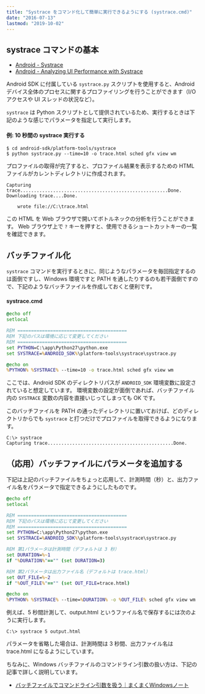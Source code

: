 ```yaml
---
title: "Systrace をコマンド化して簡単に実行できるようにする (systrace.cmd)"
date: "2016-07-13"
lastmod: "2019-10-02"
---
```


systrace コマンドの基本
----

- [Android - Systrace](https://developer.android.com/studio/profile/systrace-commandline.html)
- [Android - Analyzing UI Performance with Systrace](https://developer.android.com/studio/profile/systrace.html)

Android SDK に付属している `systrace.py` スクリプトを使用すると、Android デバイス全体のプロセスに関するプロファイリングを行うことができます（I/O アクセスや UI スレッドの状況など）。

`systrace` は Python スクリプトとして提供されているため、実行するときは下記のような感じでパラメータを指定して実行します。

#### 例: 10 秒間の systrace 実行する

```
$ cd android-sdk/platform-tools/systrace
$ python systrace.py --time=10 -o trace.html sched gfx view wm
```

プロファイルの取得が完了すると、プロファイル結果を表示するための HTML ファイルがカレントディレクトリに作成されます。

```
Capturing trace......................................................Done.
Downloading trace....Done.

    wrote file://C:\trace.html
```

この HTML を Web ブラウザで開いてボトルネックの分析を行うことができます。
Web ブラウザ上で `?` キーを押すと、使用できるショートカットキーの一覧を確認できます。


バッチファイル化
----

`systrace` コマンドを実行するときに、同じようなパラメータを毎回指定するのは面倒ですし、Windows 環境ですと PATH を通したりするのも若干面倒ですので、下記のようなバッチファイルを作成しておくと便利です。

#### systrace.cmd

```bat
@echo off
setlocal

REM ========================================
REM 下記のパスは環境に応じて変更してください
REM ========================================
set PYTHON=C:\app\Python27\python.exe
set SYSTRACE=%ANDROID_SDK%\platform-tools\systrace\systrace.py

@echo on
%PYTHON% %SYSTRACE% --time=10 -o trace.html sched gfx view wm
```

ここでは、Android SDK のディレクトリパスが `ANDROID_SDK` 環境変数に設定されていると想定しています。
環境変数の設定が面倒であれば、バッチファイル内の `SYSTRACE` 変数の内容を直接いじってしまっても OK です。

このバッチファイルを PATH の通ったディレクトリに置いておけば、どのディレクトリからでも `systrace` と打つだけでプロファイルを取得できるようになります。

```
C:\> systrace
Capturing trace..............................................Done.
```

（応用）バッチファイルにパラメータを追加する
----

下記は上記のバッチファイルをちょっと応用して、計測時間（秒）と、出力ファイル名をパラメータで指定できるようにしたものです。

```bat
@echo off
setlocal

REM ========================================
REM 下記のパスは環境に応じて変更してください
REM ========================================
set PYTHON=C:\app\Python27\python.exe
set SYSTRACE=%ANDROID_SDK%\platform-tools\systrace\systrace.py

REM 第1パラメータは計測時間（デフォルトは 3 秒）
set DURATION=%~1
if "%DURATION%"=="" (set DURATION=3)

REM 第2パラメータは出力ファイル名（デフォルトは trace.html）
set OUT_FILE=%~2
if "%OUT_FILE%"=="" (set OUT_FILE=trace.html)

@echo on
%PYTHON% %SYSTRACE% --time=%DURATION% -o %OUT_FILE% sched gfx view wm
```

例えば、5 秒間計測して、output.html というファイル名で保存するには次のように実行します。

```
C:\> systrace 5 output.html
```

パラメータを省略した場合は、計測時間は 3 秒間、出力ファイル名は trace.html になるようにしています。

ちなみに、Windows バッチファイルのコマンドライン引数の扱い方は、下記の記事で詳しく説明しています。

- [バッチファイルでコマンドライン引数を扱う｜まくまくWindowsノート](/windows/io/command-line-params.html)

